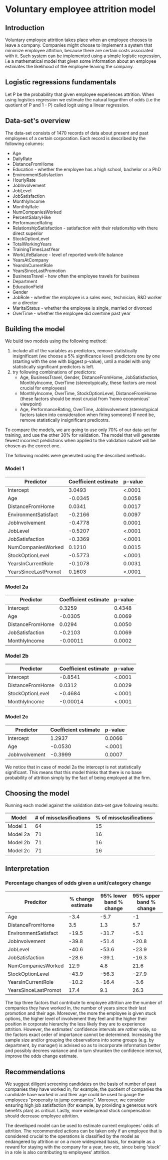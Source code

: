 # Voluntary employee attrition model

## Introduction
Voluntary employee attrition takes place when an employee chooses to leave a company. Companies
might choose to implement a system that minimize employee attrition, because there are certain
costs associated with it. Such system can be implemented using a simple logistic regression, i.e
a mathematical model that given some information about an employee estimates the likelihood of
the employee leaving the company. 

## Logistic regressions fundamentals
Let P be the probability that given employee experiences attrition. When using logistics
regression we estimate the natural logarithm of odds (i.e the quotient of P and 1 - P)
called logit using a linear regression. 

## Data-set's overview
The data-set consists of 1470 records of data about present and past employees
of a certain corporation. Each record is described by the following columns:
 - Age
 - DailyRate
 - DistanceFromHome
 - Education - whether the employee has a high school, bachelor or a PhD
 - EnvironmentSatisfaction
 - HourlyRate
 - JobInvolvement
 - JobLevel
 - JobSatisfaction
 - MonthlyIncome
 - MonthlyRate
 - NumCompaniesWorked
 - PercentSalaryHike
 - PerformanceRating
 - RelationshipSatisfaction - satisfaction with their relationship with there direct superior
 - StockOptionLevel
 - TotalWorkingYears
 - TrainingTimesLastYear
 - WorkLifeBalance - level of reported work-life balance
 - YearsAtCompany
 - YearsInCurrentRole
 - YearsSinceLastPromotion
 - BusinessTravel - how often the employee travels for business
 - Department
 - EducationField
 - Gender
 - JobRole - whether the employee is a sales exec, technician, R&D worker or a director
 - MaritalStatus - whether the employee is single, married or divorced
 - OverTime - whether the employee did overtime past year


## Building the model
We build two models using the following method:

1. include all of the variables as predictors, remove statistically insignificant (we choose a 5% significance level) predictors one
by one (starting with the one with biggest p-value), until a model with only statistically 
significant predictors is left.
2. try following combinations of predictors:
    - Age, BusinessTravel, Gender, DistanceFromHome, JobSatisfaction, MonthlyIncome, OverTime (stereotypically, these factors are most crucial for employees)
    - MonthlyIncome, OverTime, StockOptionLevel, DistanceFromHome (these factors should be most crucial from 'homo economicus' viewpoint)
    - Age, PerformanceRating, OverTime, JobInvolvement (stereotypical factors taken into consideration when firing someone)
If need be, remove statistically insignificant predicotrs.

To compare the models, we are going to use only 70% of our data-set for training, and use the other 30%
for validation. The model that will generate fewest incorrect predictions when applied to the validation
subset will be chosen as the correct one.

The following models were generated using the described methods:

### Model 1

| Predictor            | Coefficient estimate |  p-value |
|----------------------|----------------------|----------|
| Intercept            |  3.0493	          | <.0001   |
| Age                  | -0.0345              | 0.0058   |
| DistanceFromHome	   | 0.0341               | 0.0017   |
| EnvironmentSatisfact | -0.2166              | 0.0097   |
| JobInvolvement	   | -0.4778              | 0.0001   |
| JobLevel             | -0.5207              | <.0001   |
| JobSatisfaction      | -0.3369              | <.0001   |
| NumCompaniesWorked   |  0.1210              | 0.0015   |
| StockOptionLevel     | -0.5773              | <.0001   |
| YearsInCurrentRole   | -0.1078              | 0.0031   |
| YearsSinceLastPromot | 0.1603               | <.0001   |


### Model 2a
| Predictor            | Coefficient estimate |  p-value |
|----------------------|----------------------|----------|
| Intercept	           | 0.3259               | 0.4348   |
| Age                  | -0.0305              | 0.0069   |
| DistanceFromHome	   | 0.0294	              |	0.0050   |
| JobSatisfaction	   | -0.2103              | 0.0069   |
| MonthlyIncome	       | -0.00011		      | 0.0002   |  

### Model 2b
| Predictor            | Coefficient estimate |  p-value |
|----------------------|----------------------|----------|
| Intercept	           | -0.8541	          | <.0001   |
| DistanceFromHome	   | 0.0312               | 0.0029   |
| StockOptionLevel	   | -0.4684              | <.0001   |
| MonthlyIncome	       | -0.00014             | <.0001   |

### Model 2c

| Predictor            | Coefficient estimate |  p-value |
|----------------------|----------------------|----------|
| Intercept	           | 1.2937	              | 0.0066   |
| Age                  | -0.0530              | <.0001   |
| JobInvolvement       | -0.3999	          | 0.0007   |


We notice that in case of model 2a the intercept is not statistically
significant. This means that this model thinks that there is no base
probability of attrition simply by the fact of being employed at the firm.

## Choosing the model

Running each model against the validation data-set gave following results:

| Model    | # of missclasifications          | % of missclasifications |
|----------|----------------------------------|-------------------------|
| Model 1  |           64                     |      15                 |
| Model 2a |           71                     |      16                 | 
| Model 2b |           71                     |      16                 |
| Model 2c |           71                     |      16                 |

## Interpretation

### Percentage changes of odds given a unit/category change 

| Predcitor            | % change estimate | 95% lower band % change | 95% upper band % change |
|----------------------|-------------------|-------------------------|-------------------------|
| Age	               | -3.4              | -5.7                    | -1                      |
| DistanceFromHome	   | 3.5  	           | 1.3                     | 5.7                     |
| EnvironmentSatisfact | -19.5	           | -31.7                   | -5.1                    |
| JobInvolvement       | -39.8	           | -51.4                   | -20.8                   |
| JobLevel	           | -40.6             | -53.6                   | -23.9                   |
| JobSatisfaction      | -28.6	           | -39.1                   | -16.3                   |
| NumCompaniesWorked   | 12.9 	           | 4.8                     | 21.6                    |
| StockOptionLevel	   | -43.9	           | -56.3                   | -27.9                   |
| YearsInCurrentRole   | -10.2	           | -16.4                   | -3.6                    |
| YearsSinceLastPromot | 17.4              | 9.1                     | 26.3                    |

The top three factors that contribute to employee attrition are the number of companies they have
worked in, the number of years since their last promotion and their age. Moreover, the more the employee
is given stuck options, the higher level of involvement they feel and the higher their position
in corporate hierarchy the less likely they are to experience attrition. However, the estimates'
confidence intervals are *rather* wide, so the factors exact order of importance cannot be determined.
Increasing the sample size and/or grouping the observations into some groups (e.g. by department, by
manager) is advised so as to incorporate information better and possibly decrees variance and in turn
shrunken the confidence interval, improve the odds change estimate.

## Recommendations

We suggest diligent screening candidates on the basis of number of past companies they have worked in,
for example, the quotient of companies the candidate have worked in and their age could be used to gauge
the employees "propensity to jump companies". Moreover, we consider ensuring high job satisfaction (for example, by
providing a generous work benefits plan) as critical. Lastly, more widespread stock compensation should decrease
employee attrition.

The developed model can be used to estimate current employees' odds of attrition. The recommended actions can be
taken only if an employee that is considered crucial to the operations is classified by the model as endangered
by attrition or on a more widespread basis, for example as a reward for staying with the company for a year, two etc,
since being 'stuck' in a role is also contributing to employees' attrition.

